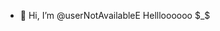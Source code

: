 - 👋 Hi, I’m @userNotAvailableE
Hellloooooo $_$

<!---
userNotAvailableE/userNotAvailableE is a ✨ special ✨ repository because its `README.md` (this file) appears on your GitHub profile.
You can click the Preview link to take a look at your changes.
--->
